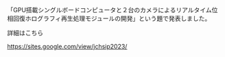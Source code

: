 <!-- news0005.md -->
<!-- 高速度イメージングとフォトニクスに関する総合シンポジウム2023(JCHSIP2023)@近畿大学に参加しました -->
<!-- 2023-12-14 -->
「GPU搭載シングルボードコンピュータと２台のカメラによるリアルタイム位相回復ホログラフィ再生処理モジュールの開発」という題で発表しました。

詳細はこちら

https://sites.google.com/view/jchsip2023/